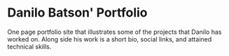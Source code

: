 # Danilo Batson' Portfolio 


One page portfolio site that illustrates some of the projects that Danilo has worked on. Along side his work is a short bio, social links, and attained technical skills. 
